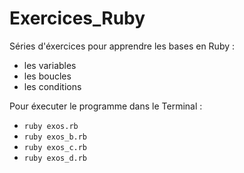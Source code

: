 # Exercices_Ruby

Séries d'éxercices pour apprendre les bases en Ruby :
- les variables
- les boucles
- les conditions

Pour éxecuter le programme dans le Terminal :
- `ruby exos.rb`
- `ruby exos_b.rb`
- `ruby exos_c.rb`
- `ruby exos_d.rb`
